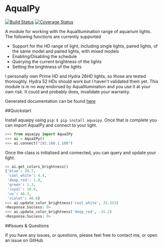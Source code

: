 # AquaIPy

[![Build Status](https://travis-ci.org/mcclown/AquaIPy.svg?branch=master)](https://travis-ci.org/mcclown/AquaIPy)
[![Coverage Status](https://coveralls.io/repos/mcclown/AquaIPy/badge.svg?branch=master&service=github)](https://coveralls.io/github/mcclown/AquaIPy?branch=master)


A module for working with the AquaIllumination range of aquarium lights. The following functions are currently supported

- Support for the HD range of light, including single lights, paired lights, of the same model and paired lights, with mixed models
- Enabling/Disabling the schedule
- Querying the current brightness of the lights
- Setting the brightness of the lights

I personally own Prime HD and Hydra 26HD lights, so those are tested thoroughly. Hydra 52 HDs should work but I haven't validated them yet. This module is in no 
way endorsed by AquaIllumination and you use it at your own risk. It could and probably does, invalidate your warranty.

Generated documentation can be found [here](http://aquaipy.readthedocs.io/en/latest/)

##Quickstart

Install aquaipy using `pip`: `$ pip install aquaipy`. Once that is complete you can import AquaIPy and connect to your light.

```python
>>> from aquaipy import AquaIPy
>>> ai = AquaIPy()
>>> ai.connect("192.168.1.100")
```

Once the class is initialised and connected, you can query and update your light.

```python
>> ai.get_colors_brightness()
{'blue': 18.7,
 'cool_white': 4.4,
 'deep_red': 1.0,
 'green': 1.3,
 'royal': 18.4,
 'uv': 46.3,
 'violet': 46.8}
>>> ai.update_color_brightness('cool_white', 33.333)
<Response.Success: 0>
>>> ai.update_color_brightness('deep_red', -15.2)
<Response.Success: 0>
```

##Issues & Questions

If you have any issues, or questions, please feel free to contact me, or open an issue on GitHub

